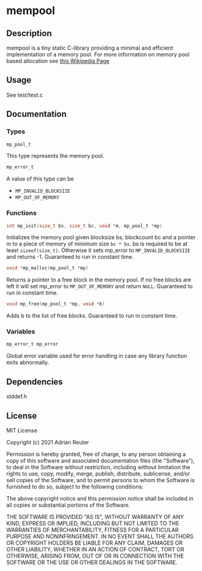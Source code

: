 # mempool
## Description
mempool is a tiny static C-library providing a minimal and efficient implementation of a memory pool. For more information on memory pool based allocation see [this Wikipedia Page](https://en.wikipedia.org/wiki/Memory_pool)
## Usage
See test/test.c
## Documentation
### Types
```C
mp_pool_t
```
This type represents the memory pool.
```C
mp_error_t
```
A value of this type can be
- `MP_INVALID_BLOCKSIZE`
- `MP_OUT_OF_MEMORY`
### Functions
```C
int mp_init(size_t bs, size_t bc, void *m, mp_pool_t *mp)
```
Initializes the memory pool given blocksize bs, blockcount bc and a pointer m to a piece of memory of minimum size `bc * bs`. bs is required to be at least `sizeof(size_t)`. Otherwise it sets mp_error to `MP_INVALID_BLOCKSIZE` and returns -1. Guaranteed to run in constant time.
```C
void *mp_malloc(mp_pool_t *mp)
```
Returns a pointer to a free block in the memory pool. If no free blocks are left it will set mp_error to `MP_OUT_OF_MEMORY` and return `NULL`. Guaranteed to run in constant time.
```C
void mp_free(mp_pool_t *mp, void *b)
```
Adds b to the list of free blocks. Guaranteed to run in constant time.
### Variables
```C
mp_error_t mp_error
```
Global error variable used for error handling in case any library function exits abnormally.
## Dependencies
stddef.h
## License
MIT License

Copyright (c) 2021 Adrian Reuter

Permission is hereby granted, free of charge, to any person obtaining a copy
of this software and associated documentation files (the "Software"), to deal
in the Software without restriction, including without limitation the rights
to use, copy, modify, merge, publish, distribute, sublicense, and/or sell
copies of the Software, and to permit persons to whom the Software is
furnished to do so, subject to the following conditions:

The above copyright notice and this permission notice shall be included in all
copies or substantial portions of the Software.

THE SOFTWARE IS PROVIDED "AS IS", WITHOUT WARRANTY OF ANY KIND, EXPRESS OR
IMPLIED, INCLUDING BUT NOT LIMITED TO THE WARRANTIES OF MERCHANTABILITY,
FITNESS FOR A PARTICULAR PURPOSE AND NONINFRINGEMENT. IN NO EVENT SHALL THE
AUTHORS OR COPYRIGHT HOLDERS BE LIABLE FOR ANY CLAIM, DAMAGES OR OTHER
LIABILITY, WHETHER IN AN ACTION OF CONTRACT, TORT OR OTHERWISE, ARISING FROM,
OUT OF OR IN CONNECTION WITH THE SOFTWARE OR THE USE OR OTHER DEALINGS IN THE
SOFTWARE.